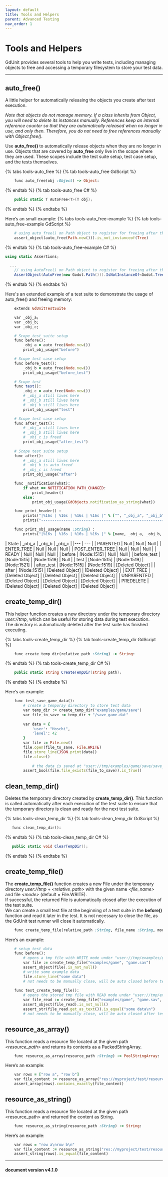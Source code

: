 ```yaml
---
layout: default
title: Tools and Helpers
parent: Advanced Testing
nav_order: 1
---
```


# Tools and Helpers

GdUnit provides several tools to help you write tests, including managing objects to free and accessing a temporary
    filesystem to store your test data.

---

## auto_free()

A little helper for automatically releasing the objects you create after test execution.

*Note that objects do not manage memory. If a class inherits from Object, you will need to delete its instances manually.
References keep an internal reference counter so that they are automatically released when no longer in use,
and only then. Therefore, you do not need to free references manually with Object.free().*

Use **auto_free()** to automatically release objects when they are no longer in use.
Objects that are covered by **auto_free** only live in the scope where they are used.
These scopes include the test suite setup, test case setup, and the tests themselves.

{% tabs tools-auto_free %}
{% tab tools-auto_free GdScript %}

```ruby
    func auto_free(obj :Object) -> Object:
```

{% endtab %}
{% tab tools-auto_free C# %}

```cs
    public static T AutoFree<T>(T obj);
```

{% endtab %}
{% endtabs %}

Here’s an small example:
{% tabs tools-auto_free-example %}
{% tab tools-auto_free-example GdScript %}

```ruby
    # using auto_free() on Path object to register for freeing after the test is finished
    assert_object(auto_free(Path.new())).is_not_instanceof(Tree)
```

{% endtab %}
{% tab tools-auto_free-example C# %}

```cs
using static Assertions;

  ...
    // using AutoFree() on Path object to register for freeing after the test is finished
    AssertObject(AutoFree(new Godot.Path())).IsNotInstanceOf<Godot.Tree>();
```

{% endtab %}
{% endtabs %}

Here's an extended example of a test suite to demonstrate the usage of auto_free() and freeing memory:

```ruby
    extends GdUnitTestSuite

    var _obj_a;
    var _obj_b;
    var _obj_c;

    # Scope test suite setup
    func before():
        _obj_a = auto_free(Node.new())
        print_obj_usage("before")

    # Scope test case setup
    func before_test():
        _obj_b = auto_free(Node.new())
        print_obj_usage("before_test")

    # Scope test
    func test():
        _obj_c = auto_free(Node.new())
        # _obj_a still lives here
        # _obj_b still lives here
        # _obj_b still lives here
        print_obj_usage("test")

    # Scope test case setup
    func after_test():
        # _obj_a still lives here
        # _obj_b still lives here
        # _obj_c is freed
        print_obj_usage("after_test")
        
    # Scope test suite setup
    func after():
        # _obj_a still lives here
        # _obj_b is auto freed
        # _obj_c is freed
        print_obj_usage("after")

    func _notification(what):
        if what == NOTIFICATION_PATH_CHANGED:
            print_header()
        else:
            print_obj_usage(GdObjects.notification_as_string(what))

    func print_header() :
        prints("|%16s | %16s | %16s | %16s |" % ["", "_obj_a", "_obj_b", "_obj_c"])
        prints("----------------------------------------------------------------------------")

    func print_obj_usage(name :String) :
        prints("|%16s | %16s | %16s | %16s |" % [name, _obj_a, _obj_b, _obj_c])
```

|        State    |           _obj_a |           _obj_b |           _obj_c |
|--- | --- |
|        PARENTED |             Null |             Null |             Null |
|      ENTER_TREE |             Null |             Null |             Null |
| POST_ENTER_TREE |             Null |             Null |             Null |
|           READY |             Null |             Null |             Null |
|          before |      [Node:1515] |             Null |             Null |
|     before_test |      [Node:1515] |      [Node:1519] |             Null |
|            test |      [Node:1515] |      [Node:1519] |      [Node:1521] |
|      after_test |      [Node:1515] |      [Node:1519] | [Deleted Object] |
|           after |      [Node:1515] | [Deleted Object] | [Deleted Object] |
|       EXIT_TREE | [Deleted Object] | [Deleted Object] | [Deleted Object] |
|      UNPARENTED | [Deleted Object] | [Deleted Object] | [Deleted Object] |
|       PREDELETE | [Deleted Object] | [Deleted Object] | [Deleted Object] |

## create_temp_dir()

This helper function creates a new directory under the temporary directory *user://tmp*,
which can be useful for storing data during test execution.<br>
The directory is automatically deleted after the test suite has finished executing.

{% tabs tools-create_temp_dir %}
{% tab tools-create_temp_dir GdScript %}

```ruby
    func create_temp_dir(relative_path :String) -> String:
```

{% endtab %}
{% tab tools-create_temp_dir C# %}

```cs
    public static string CreateTempDir(string path);
```

{% endtab %}
{% endtabs %}

Here’s an example:

```ruby
    func test_save_game_data():
        # create a temporay directory to store test data
        var temp_dir := create_temp_dir("examples/game/save")
        var file_to_save := temp_dir + "/save_game.dat"
        
        var data = {
            'user': "Hoschi",
            'level': 42
        }
        var file := File.new()
        file.open(file_to_save, File.WRITE)
        file.store_line(JSON.print(data))
        file.close()
        
            # the data is saved at "user://tmp/examples/game/save/save_game.dat"
        assert_bool(file.file_exists(file_to_save)).is_true()
```

## clean_temp_dir()

Deletes the temporary directory created by **create_temp_dir()**.
This function is called automatically after each execution of the test suite to ensure that the temporary directory
is clean and ready for the next test suite.

{% tabs tools-clean_temp_dir %}
{% tab tools-clean_temp_dir GdScript %}

```ruby
   func clean_temp_dir():
```

{% endtab %}
{% tab tools-clean_temp_dir C# %}

```cs
   public static void ClearTempDir();
```

{% endtab %}
{% endtabs %}

## create_temp_file()

The **create_temp_file()** function creates a new File under the temporary directory *user://tmp* + *\<relative_path\>*
with the given name *\<file_name\>* and file *\<mode\>* (default = File.WRITE).<br>
If successful, the returned File is automatically closed after the execution of the test suite.<br>
We can create a small test file at the beginning of a test suite in the **before()** function and read it later
in the test. It is not necessary to close the file, as the GdUnit test runner will close it automatically.

```ruby
    func create_temp_file(relative_path :String, file_name :String, mode :=File.WRITE) -> File:
```

Here’s an example:

```ruby
    # setup test data
    func before():
        # opens a tmp file with WRITE mode under "user://tmp/examples/game/game.sav" (auto closed)
        var file := create_temp_file("examples/game", "game.sav")
        assert_object(file).is_not_null()
        # write some example data
        file.store_line("some data")
        # not needs to be manually close, will be auto closed before test execution
        
    func test_create_temp_file():
        # opens the stored tmp file with READ mode under "user://tmp/examples/game/game.sav" (auto closed)
        var file_read := create_temp_file("examples/game", "game.sav", File.READ)
        assert_object(file_read).is_not_null()
        assert_str(file_read.get_as_text()).is_equal("some data\n")
        # not needs to be manually close, will be auto closed after test suite execution
```

## resource_as_array()

This function reads a resource file located at the given path *\<resource_path\>* and returns its contents as a PackedStringArray.

```ruby
    func resource_as_array(resource_path :String) -> PoolStringArray:
```

Here’s an example:

```ruby
    var rows = ["row a", "row b"]
    var file_content := resource_as_array("res://myproject/test/resources/TestRows.txt")
    assert_array(rows).contains_exactly(file_content)
```

## resource_as_string()

This function reads a resource file located at the given path \<resource_path\> and returned the content as String.

```ruby
    func resource_as_string(resource_path :String) -> String:
```

Here’s an example:

```ruby
    var rows = "row a\nrow b\n"
    var file_content := resource_as_string("res://myproject/test/resources/TestRows.txt")
    assert_string(rows).is_equal(file_content)
```

---
<h4> document version v4.1.0 </h4>
